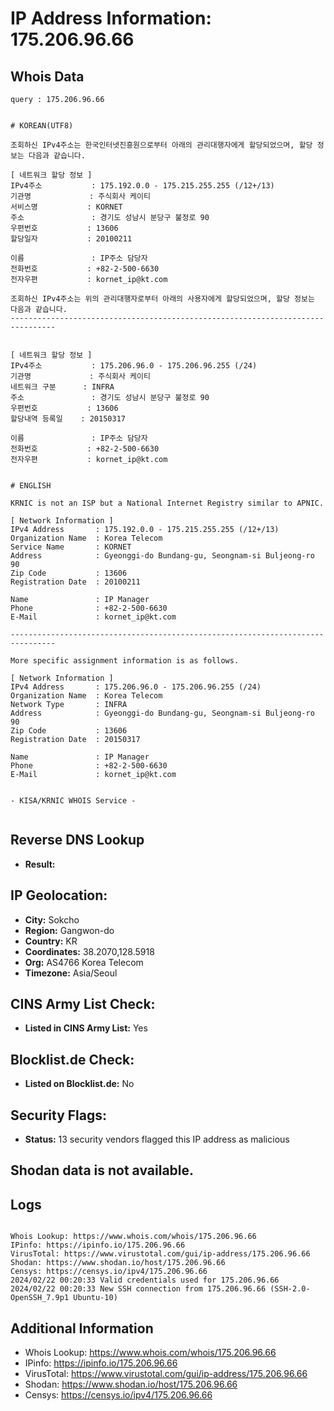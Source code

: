 # IP Address Information: 175.206.96.66

## Whois Data
```
query : 175.206.96.66


# KOREAN(UTF8)

조회하신 IPv4주소는 한국인터넷진흥원으로부터 아래의 관리대행자에게 할당되었으며, 할당 정보는 다음과 같습니다.

[ 네트워크 할당 정보 ]
IPv4주소           : 175.192.0.0 - 175.215.255.255 (/12+/13)
기관명             : 주식회사 케이티
서비스명           : KORNET
주소               : 경기도 성남시 분당구 불정로 90
우편번호           : 13606
할당일자           : 20100211

이름               : IP주소 담당자
전화번호           : +82-2-500-6630
전자우편           : kornet_ip@kt.com

조회하신 IPv4주소는 위의 관리대행자로부터 아래의 사용자에게 할당되었으며, 할당 정보는 다음과 같습니다.
--------------------------------------------------------------------------------


[ 네트워크 할당 정보 ]
IPv4주소           : 175.206.96.0 - 175.206.96.255 (/24)
기관명             : 주식회사 케이티
네트워크 구분      : INFRA
주소               : 경기도 성남시 분당구 불정로 90
우편번호           : 13606
할당내역 등록일    : 20150317

이름               : IP주소 담당자
전화번호           : +82-2-500-6630
전자우편           : kornet_ip@kt.com


# ENGLISH

KRNIC is not an ISP but a National Internet Registry similar to APNIC.

[ Network Information ]
IPv4 Address       : 175.192.0.0 - 175.215.255.255 (/12+/13)
Organization Name  : Korea Telecom
Service Name       : KORNET
Address            : Gyeonggi-do Bundang-gu, Seongnam-si Buljeong-ro 90
Zip Code           : 13606
Registration Date  : 20100211

Name               : IP Manager
Phone              : +82-2-500-6630
E-Mail             : kornet_ip@kt.com

--------------------------------------------------------------------------------

More specific assignment information is as follows.

[ Network Information ]
IPv4 Address       : 175.206.96.0 - 175.206.96.255 (/24)
Organization Name  : Korea Telecom
Network Type       : INFRA
Address            : Gyeonggi-do Bundang-gu, Seongnam-si Buljeong-ro 90
Zip Code           : 13606
Registration Date  : 20150317

Name               : IP Manager
Phone              : +82-2-500-6630
E-Mail             : kornet_ip@kt.com


- KISA/KRNIC WHOIS Service -


```
## Reverse DNS Lookup
- **Result:** 

## IP Geolocation:
- **City:** Sokcho
- **Region:** Gangwon-do
- **Country:** KR
- **Coordinates:** 38.2070,128.5918
- **Org:** AS4766 Korea Telecom
- **Timezone:** Asia/Seoul

## CINS Army List Check:
- **Listed in CINS Army List:** 
Yes

## Blocklist.de Check:
- **Listed on Blocklist.de:** 
No

## Security Flags:
- **Status:** 13 security vendors flagged this IP address as malicious

## Shodan data is not available.

## Logs
```

Whois Lookup: https://www.whois.com/whois/175.206.96.66
IPinfo: https://ipinfo.io/175.206.96.66
VirusTotal: https://www.virustotal.com/gui/ip-address/175.206.96.66
Shodan: https://www.shodan.io/host/175.206.96.66
Censys: https://censys.io/ipv4/175.206.96.66
2024/02/22 00:20:33 Valid credentials used for 175.206.96.66
2024/02/22 00:20:33 New SSH connection from 175.206.96.66 (SSH-2.0-OpenSSH_7.9p1 Ubuntu-10)

```
## Additional Information
- Whois Lookup: https://www.whois.com/whois/175.206.96.66
- IPinfo: https://ipinfo.io/175.206.96.66
- VirusTotal: https://www.virustotal.com/gui/ip-address/175.206.96.66
- Shodan: https://www.shodan.io/host/175.206.96.66
- Censys: https://censys.io/ipv4/175.206.96.66

